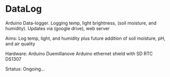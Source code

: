 # DataLog
Arduino Data-logger. Logging temp, light brightness, (soil moisture, and humidity). Updates via (google drive), web server 

Aims:
Log temp, light, and humidity plus future addition of soil moisture, pH, and air quality

Hardware:
Arduino Duemillanove
Arduino ethernet shield with SD
RTC DS1307


Srtatus:
Ongoing...


